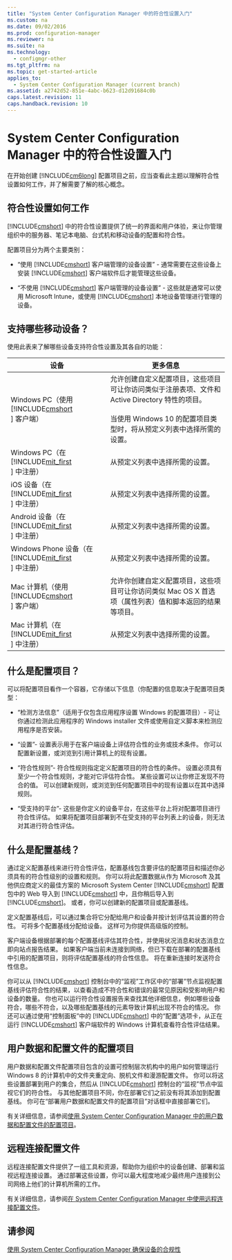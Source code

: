 ```yaml
---
title: "System Center Configuration Manager 中的符合性设置入门"
ms.custom: na
ms.date: 09/02/2016
ms.prod: configuration-manager
ms.reviewer: na
ms.suite: na
ms.technology: 
  - configmgr-other
ms.tgt_pltfrm: na
ms.topic: get-started-article
applies_to: 
  - System Center Configuration Manager (current branch)
ms.assetid: a2742d52-851e-4abc-b623-d12d91684c0b
caps.latest.revision: 11
caps.handback.revision: 10
---
```

# System Center Configuration Manager 中的符合性设置入门
在开始创建 [!INCLUDE[cm6long](../LocTest/includes/cm6long_md.md)] 配置项目之前，应当查看此主题以理解符合性设置如何工作，并了解需要了解的核心概念。  
  
## 符合性设置如何工作  
 [!INCLUDE[cmshort](../LocTest/includes/cmshort_md.md)] 中的符合性设置提供了统一的界面和用户体验，来让你管理组织中的服务器、笔记本电脑、台式机和移动设备的配置和符合性。  
  
 配置项目分为两个主要类别：  
  
-   “使用 [!INCLUDE[cmshort](../LocTest/includes/cmshort_md.md)] 客户端管理的设备设置” \- 通常需要在这些设备上安装 [!INCLUDE[cmshort](../LocTest/includes/cmshort_md.md)] 客户端软件后才能管理这些设备。  
  
-   “不使用 [!INCLUDE[cmshort](../LocTest/includes/cmshort_md.md)] 客户端管理的设备设置” \- 这些就是通常可以使用 Microsoft Intune，或使用 [!INCLUDE[cmshort](../LocTest/includes/cmshort_md.md)] 本地设备管理进行管理的设备。  
  
## 支持哪些移动设备？  
 使用此表来了解哪些设备支持符合性设置及其各自的功能：  
  
|设备|更多信息|  
|--------|----------|  
|Windows PC（使用 [!INCLUDE[cmshort](../LocTest/includes/cmshort_md.md)] 客户端）|允许创建自定义配置项目，这些项目可让你访问类似于注册表项、文件和 Active Directory 特性的项目。<br /><br /> 当使用 Windows 10 的配置项目类型时，将从预定义列表中选择所需的设置。|  
|Windows PC（在 [!INCLUDE[mit_first](../LocTest/includes/mit_first_md.md)] 中注册）|从预定义列表中选择所需的设置。|  
|iOS 设备（在 [!INCLUDE[mit_first](../LocTest/includes/mit_first_md.md)] 中注册）|从预定义列表中选择所需的设置。|  
|Android 设备（在 [!INCLUDE[mit_first](../LocTest/includes/mit_first_md.md)] 中注册）|从预定义列表中选择所需的设置。|  
|Windows Phone 设备（在 [!INCLUDE[mit_first](../LocTest/includes/mit_first_md.md)] 中注册）|从预定义列表中选择所需的设置。|  
|Mac 计算机（使用 [!INCLUDE[cmshort](../LocTest/includes/cmshort_md.md)] 客户端）|允许你创建自定义配置项目，这些项目可让你访问类似 Mac OS X 首选项（属性列表）值和脚本返回的结果等项目。|  
|Mac 计算机（在 [!INCLUDE[mit_first](../LocTest/includes/mit_first_md.md)] 中注册）|从预定义列表中选择所需的设置。|  
  
## 什么是配置项目？  
 可以将配置项目看作一个容器，它存储以下信息（你配置的信息取决于配置项目类型：  
  
-   “检测方法信息”（适用于仅包含应用程序设置 Windows 的配置项目）\- 可让你通过检测此应用程序的 Windows installer 文件或使用自定义脚本来检测应用程序是否安装。  
  
-   “设置”\- 设置表示用于在客户端设备上评估符合性的业务或技术条件。 你可以配置新设置，或浏览到引用计算机上的现有设置。  
  
-   “符合性规则”\- 符合性规则指定定义配置项目的符合性的条件。 设置必须具有至少一个符合性规则，才能对它评估符合性。 某些设置可以让你修正发现不符合的值。 可以创建新规则，或浏览到任何配置项目中的现有设置以在其中选择规则。  
  
-   “受支持的平台”\- 这些是你定义的设备平台，在这些平台上将对配置项目进行符合性评估。 如果将配置项目部署到不在受支持的平台列表上的设备，则无法对其进行符合性评估。  
  
## 什么是配置基线？  
 通过定义配置基线来进行符合性评估，配置基线包含要评估的配置项目和描述你必须具有的符合性级别的设置和规则。 你可以将此配置数据从作为 Microsoft 及其他供应商定义的最佳方案的 Microsoft System Center [!INCLUDE[cmshort](../LocTest/includes/cmshort_md.md)] 配置包中的 Web 导入到 [!INCLUDE[cmshort](../LocTest/includes/cmshort_md.md)] 中，且你稍后导入到 [!INCLUDE[cmshort](../LocTest/includes/cmshort_md.md)]。 或者，你可以创建新的配置项目或配置基线。  
  
 定义配置基线后，可以通过集合将它分配给用户和设备并按计划评估其设置的符合性。 可将多个配置基线分配给设备。 这样可为你提供高级版的控制。  
  
 客户端设备根据部署的每个配置基线评估其符合性，并使用状况消息和状态消息立即向站点报告结果。 如果客户端当前未连接到网络，但已下载在部署的配置基线中引用的配置项目，则将评估配置基线的符合性信息。 将在重新连接时发送符合性信息。  
  
 你可以从 [!INCLUDE[cmshort](../LocTest/includes/cmshort_md.md)] 控制台中的“监视”工作区中的“部署”节点监视配置基线评估符合性的结果，以查看造成不符合性和错误的最常见原因和受影响用户和设备的数量。 你也可以运行符合性设置报告来查找其他详细信息，例如哪些设备符合，哪些不符合，以及哪些配置基线的元素导致计算机出现不符合的情况。 你还可以通过使用“控制面板”中的 [!INCLUDE[cmshort](../LocTest/includes/cmshort_md.md)] 中的“配置”选项卡，从正在运行 [!INCLUDE[cmshort](../LocTest/includes/cmshort_md.md)] 客户端软件的 Windows 计算机查看符合性评估结果。  
  
## 用户数据和配置文件的配置项目  
 用户数据和配置文件配置项目包含的设置可控制层次机构中的用户如何管理运行 Windows 8 的计算机中的文件夹重定向、脱机文件和漫游配置文件。 你可以将这些设置部署到用户的集合，然后从 [!INCLUDE[cmshort](../LocTest/includes/cmshort_md.md)] 控制台的“监视”节点中监视它们的符合性。 与其他配置项目不同，你在部署它们之前没有将其添加到配置基线。 你可在“部署用户数据和配置文件的配置项目”对话框中直接部署它们。  
  
 有关详细信息，请参阅[使用 System Center Configuration Manager 中的用户数据和配置文件的配置项目](../LocTest/Working-with-user-data-and-profiles-configuration-items-in-System-Center-Configuration-Manager.md)。  
  
## 远程连接配置文件  
 远程连接配置文件提供了一组工具和资源，帮助你为组织中的设备创建、部署和监视远程连接设置。 通过部署这些设置，你可以最大程度地减少最终用户连接到公司网络上他们的计算机所需的工作。  
  
 有关详细信息，请参阅[在 System Center Configuration Manager 中使用远程连接配置文件](../LocTest/Working-with-remote-connection-profiles-in-System-Center-Configuration-Manager.md)。  
  
## 请参阅  
 [使用 System Center Configuration Manager 确保设备的合规性](../LocTest/Ensure-device-compliance-with-System-Center-Configuration-Manager.md)